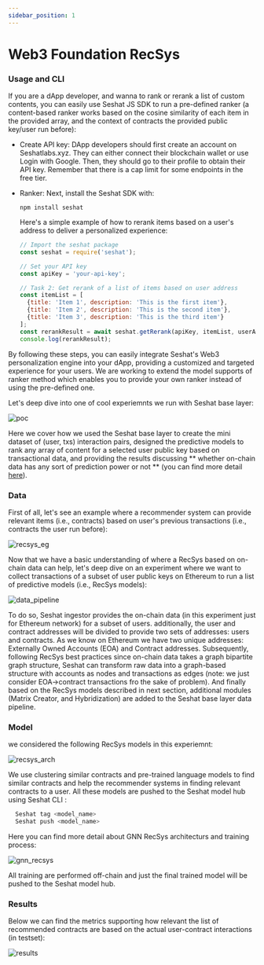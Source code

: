 ```yaml
---
sidebar_position: 1
---
```


# Web3 Foundation RecSys

### Usage and CLI

If you are a dApp developer, and wanna to rank or rerank a list of custom contents, you can easily use Seshat JS SDK to run a pre-defined ranker (a content-based ranker works based on the cosine similarity of each item in the provided array, and the context of contracts the provided public key/user run before):
- Create API key: DApp developers should first create an account on Seshatlabs.xyz. They can either connect their blockchain wallet or use Login with Google. Then, they should go to their profile to obtain their API key. Remember that there is a cap limit for some endpoints in the free tier.

- Ranker: Next, install the Seshat SDK with:

  `npm install seshat`

  Here's a simple example of how to rerank items based on a user's address to deliver a personalized experience:

  ```javascript
  // Import the seshat package
  const seshat = require('seshat');

  // Set your API key
  const apiKey = 'your-api-key';

  // Task 2: Get rerank of a list of items based on user address
  const itemList = [
    {title: 'Item 1', description: 'This is the first item'},
    {title: 'Item 2', description: 'This is the second item'},
    {title: 'Item 3', description: 'This is the third item'}
  ];
  const rerankResult = await seshat.getRerank(apiKey, itemList, userAddress);
  console.log(rerankResult);
  ```

By following these steps, you can easily integrate Seshat's Web3 personalization engine into your dApp, providing a customized and targeted experience for your users. We are working to extend the model supports of ranker method which enables you to provide your own ranker instead of using the pre-defined one.

Let's deep dive into one of cool experiemnts we run with Seshat base layer:

![poc](./../../static/img/poc.png)

Here we cover how we used the Seshat base layer to create the mini dataset of (user, txs) interaction pairs, designed the predictive models to rank any array of content for a selected user public key based on transactional data, and providing the results discussing ** whether on-chain data has any sort of prediction power or not ** (you can find more detail [here](https://uwspace.uwaterloo.ca/bitstream/handle/10012/20178/Khatiri_Sean.pdf?sequence=3&isAllowed=y)).

### Data

First of all, let's see an example where a recommender system can provide relevant items (i.e., contracts) based on user's previous transactions (i.e., contracts the user run before):

![recsys_eg](./../../static/img/recsys_eg.png)

Now that we have a basic understanding of where a RecSys based on on-chain data can help, let's deep dive on an experiment where we want to collect transactions of a subset of user public keys on Ethereum to run a list of predictive models (i.e., RecSys models):

![data_pipeline](./../../static/img/data_pipeline.png)

To do so, Seshat ingestor provides the on-chain data (in this experiment just for Ethereum network) for a subset of users. additionally, the user and contract addresses will be divided to provide two sets of addresses: users and contracts. As we know on Ethereum we have two unique addresses: Externally Owned Accounts (EOA) and Contract addresses. Subsequently, following RecSys best practices since on-chain data takes a graph bipartite graph structure, Seshat can transform raw data into a graph-based structure with accounts as nodes and transactions as edges (note: we just consider EOA->contract transactions fro the sake of problem). And finally based on the RecSys models described in next section, additional modules (Matrix Creator, and Hybridization) are added to the Seshat base layer data pipeline.

### Model

we considered the following RecSys models in this experiemnt:

![recsys_arch](./../../static/img/recsys_arch.png)

We use clustering similar contracts and pre-trained language models to find similar contracts and help the recommender systems in finding relevant contracts to a user. All these models are pushed to the Seshat model hub using Seshat CLI :

```bash
  Seshat tag <model_name>
  Seshat push <model_name>
```

Here you can find more detail about GNN RecSys architecturs and training process:

![gnn_recsys](./../../static/img/gnn_recsys.png)

All training are performed off-chain and just the final trained model will be pushed to the Seshat model hub.

### Results

Below we can find the metrics supporting how relevant the list of recommended contracts are based on the actual user-contract interactions (in testset):

![results](./../../static/img/results.png)
